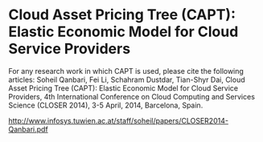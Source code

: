 Cloud Asset Pricing Tree (CAPT): Elastic Economic Model for Cloud Service Providers
====
For any research work in which CAPT is used, please cite the following articles:
Soheil Qanbari, Fei Li, Schahram Dustdar, Tian-Shyr Dai, Cloud Asset Pricing Tree (CAPT): Elastic Economic Model for Cloud Service Providers, 4th International Conference on Cloud Computing and Services Science (CLOSER 2014), 3-5 April, 2014, Barcelona, Spain.

http://www.infosys.tuwien.ac.at/staff/soheil/papers/CLOSER2014-Qanbari.pdf